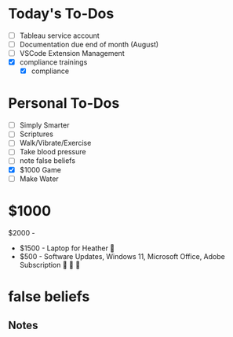 # Today's To-Dos

- [ ] Tableau service account
- [ ] Documentation due end of month (August)
- [ ] VSCode Extension Management
- [x] compliance trainings
  - [x] compliance

# Personal To-Dos

- [ ] Simply Smarter
- [ ] Scriptures
- [ ] Walk/Vibrate/Exercise
- [ ] Take blood pressure
- [ ] note false beliefs
- [x] $1000 Game
- [ ] Make Water

# $1000
$2000 -
- $1500 - Laptop for Heather 
- $500 - Software Updates, Windows 11, Microsoft Office, Adobe Subscription
  󰖳 󰏆 

# false beliefs

## Notes

